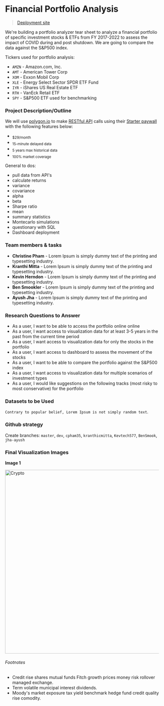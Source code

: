 # Financial Portfolio Analysis
> [Deployment site](https://www.google.com "Project 01")

We're building a portfolio analyzer tear sheet to analyze a financial portfolio of specific investment stocks & ETFs from FY 2017-2022 to assess the impact of COVID during and post shutdown. We are going to compare the data against the S&P500 index.

Tickers used for portfolio analysis:
- `AMZN` - Amazon.com, Inc.
- `AMT` - American Tower Corp
- `XOM` - Exxon Mobil Corp
- `XLE` - Energy Select Sector SPDR ETF Fund
- `IYR` - iShares US Real Estate ETF
- `RTH` - VanEck Retail ETF
- `SPY` - S&P500 ETF used for benchmarking

### Project Description/Outline
We will use [polygon.io](https://polygon.io/ "Polygon.io") to make [RESTful API](https://polygon.io/docs/stocks/getting-started "Polygon Stocks API Docs") calls using their [Starter paywall](https://polygon.io/pricing "Polygon pricing") with the following features below:

- <sub>$29/month</sub>
- <sub>15-minute delayed data</sub>
- <sub>5 years max historical data</sub>
- <sub>100% market coverage</sub>

General to dos:
- pull data from API's
- calculate returns
- variance
- covariance
- alpha
- beta
- Sharpe ratio
- mean
- summary statistics
- Montecarlo simulations
- questionary with SQL
- Dashboard deployment

### Team members & tasks
- **Christine Pham** - Lorem Ipsum is simply dummy text of the printing and typesetting industry.
- **Kranthi Mitta** - Lorem Ipsum is simply dummy text of the printing and typesetting industry.
- **Kevin Herndon** - Lorem Ipsum is simply dummy text of the printing and typesetting industry.
- **Ben Smookler** - Lorem Ipsum is simply dummy text of the printing and typesetting industry.
- **Ayush Jha** - Lorem Ipsum is simply dummy text of the printing and typesetting industry.

### Research Questions to Answer
- As a user, I want to be able to access the portfolio online online
- As a user, I want access to visualization data for at least 3-5 years in the past from the current time period
- As a user, I want access to visualization data for only the stocks in the portfolio
- As a user, I want access to dashboard to assess the movement of the stocks
- As a user, I want to be able to compare the portfolio against the S&P500 index
- As a user, I want access to visualization data for multiple scenarios of investment types
- As a user, I would like suggestions on the following tracks (most risky to most conservative) for the portfolio

### Datasets to be Used
```Contrary to popular belief, Lorem Ipsum is not simply random text```.

### Github strategy
Create branches: `master`, `dev`, `cpham35`, `kranthicmitta`, `Kevtech577`, `BenSmook`, `jha-ayush`

### Final Visualization Images

**Image 1**


<img src="https://imageio.forbes.com/specials-images/dam/imageserve/1135926485/0x0.jpg?format=jpg&width=1200" alt="Crypto" width="600" height="">


###### Footnotes

- Credit rise shares mutual funds Fitch growth prices money risk rollover managed exchange. 
- Term volatile municipal interest dividends. 
- Moody's market exposure tax yield benchmark hedge fund credit quality rise comodity. 